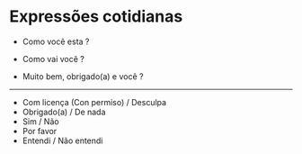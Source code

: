 # Expressões cotidianas 

* Como você esta ?
* Como vai você ?

* Muito bem, obrigado(a) e você ?

---

* Com licença (Con permiso) / Desculpa 
* Obrigado(a) / De nada
* Sim / Não
* Por favor
* Entendi / Não entendi